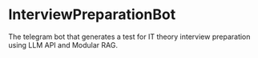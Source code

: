 # InterviewPreparationBot
The telegram bot that generates a test for IT theory interview preparation using LLM API and Modular RAG. 
